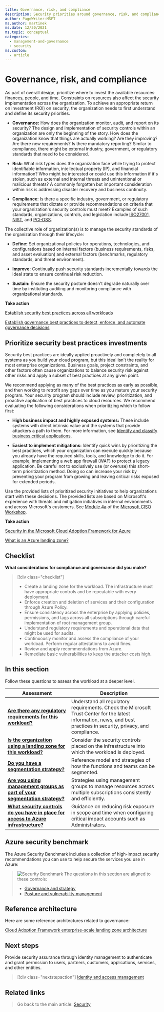 ```yaml
---
title: Governance, risk, and compliance
description: Security priorities around governance, risk, and compliance.
author: PageWriter-MSFT
ms.author: martinek
ms.date: 12/20/2021
ms.topic: conceptual
categories:
  - management-and-governance
  - security
ms.custom:
  - article
---
```


<!-- cSpell:ignore NIST -->

# Governance, risk, and compliance

As part of overall design, prioritize where to invest the available resources: finances, people, and time. Constraints on resources also affect the security implementation across the organization. To achieve an appropriate return on investment (ROI) on security, the organization needs to first understand and define its security priorities.

- **Governance:** How does the organization monitor, audit, and report on its security? The design and implementation of security controls within an organization are only the beginning of the story. How does the organization know that things are actually working? Are they improving? Are there new requirements? Is there mandatory reporting? Similar to compliance, there might be external industry, government, or regulatory standards that need to be considered.

- **Risk:** What risk types does the organization face while trying to protect identifiable information, intellectual property (IP), and financial information? Who might be interested or could use this information if it's stolen, such as external and internal threats and unintentional or malicious threats? A commonly forgotten but important consideration within risk is addressing disaster recovery and business continuity.

- **Compliance:** Is there a specific industry, government, or regulatory requirements that dictate or provide recommendations on criteria that your organization's security controls must meet? Examples of such standards, organizations, controls, and legislation include [ISO27001]( https://www.iso.org/files/live/sites/isoorg/files/news/magazine/ISOfocus%20(2013-NOW)/en/2013/ISOfocus101/isofocus_101.pdf), [NIST]( https://www.nist.gov), and [PCI-DSS]( https://www.pcicomplianceguide.org/faq).

The collective role of organization(s) is to manage the security standards of the organization through their lifecycle:

- **Define:** Set organizational policies for operations, technologies, and configurations based on internal factors (business requirements, risks, and asset evaluation) and external factors (benchmarks, regulatory standards, and threat environment).

- **Improve:** Continually push security standards incrementally towards the ideal state to ensure continual risk reduction.

- **Sustain:** Ensure the security posture doesn't degrade naturally over time by instituting auditing and monitoring compliance with organizational standards.

**Take action**

[Establish security best practices across all workloads](/azure/cloud-adoption-framework/secure)

[Establish governance best practices to detect, enforce, and automate governance decisions](/azure/cloud-adoption-framework/govern)


## Prioritize security best practices investments

Security best practices are ideally applied proactively and completely to all systems as you build your cloud program, but this ideal isn't the reality for most enterprise organizations. Business goals, project constraints, and other factors often cause organizations to balance security risk against other risks and apply a subset of best practices at any given point.

We recommend applying as many of the best practices as early as possible, and then working to retrofit any gaps over time as you mature your security program. Your security program should include review, prioritization, and proactive application of best practices to cloud resources. We recommend evaluating the following considerations when  prioritizing which to follow first:

- **High business impact and highly exposed systems:** These include systems with direct intrinsic value and the systems that provide attackers a path to them. For more information, see [Identify and classify business critical applications](./design-apps-services.md#identify-and-classify-business-critical-applications).

- **Easiest to implement mitigations:** Identify quick wins by prioritizing the best practices, which your organization can execute quickly because you already have the required skills, tools, and knowledge to do it. For example, implementing a web app firewall (WAF) to protect a legacy application. Be careful not to exclusively use (or overuse) this short-term prioritization method. Doing so can increase your risk by preventing your program from growing and leaving critical risks exposed for extended periods.

Use the provided lists of prioritized security initiatives to help organizations start with these decisions. The provided lists are based on Microsoft's experience with threats and mitigation initiatives in internal environments and across Microsoft's customers. See [Module 4a](/office365/securitycompliance/ciso-workshop-module-4a) of the [Microsoft CISO Workshop](/security/ciso-workshop/ciso-workshop).

**Take action**

[Security in the Microsoft Cloud Adoption Framework for Azure](/azure/cloud-adoption-framework/secure)

[What is an Azure landing zone?](/azure/cloud-adoption-framework/ready/landing-zone/)

## Checklist
**What considerations for compliance and governance did you make?**

> [!div class="checklist"]
> - Create a landing zone for the workload. The infrastructure must have appropriate controls and be repeatable with every deployment.
> - Enforce creation and deletion of services and their configuration through Azure Policy.
> - Ensure consistency across the enterprise by applying policies, permissions, and tags across all subscriptions through careful implementation of root management group.
> - Understand regulatory requirements and operational data that might be used for audits.
> - Continuously monitor and assess the compliance of your workload. Perform regular attestations to avoid fines.
> - Review and apply recommendations from Azure.
> - Remediate basic vulnerabilities to keep the attacker costs high.

## In this section

Follow these questions to assess the workload at a deeper level.

|Assessment|Description|
|---|---|
|[**Are there any regulatory requirements for this workload?**](design-regulatory-compliance.md)|Understand all regulatory requirements. Check the Microsoft Trust Center for the latest information, news, and best practices in security, privacy, and compliance.|
|[**Is the organization using a landing zone for this workload?**](design-governance-landing-zone.md)|Consider the security controls placed on the infrastructure into which the workload is deployed.|
|[**Do you have a segmentation strategy?**](design-segmentation.md)|Reference model and strategies of how the functions and teams can be segmented.|
|[**Are you using management groups as part of your segmentation strategy?**](design-management-groups.md)|Strategies using management groups to manage resources across multiple subscriptions consistently and efficiently.|
|[**What security controls do you have in place for access to Azure infrastructure?**](design-admins.md)|Guidance on reducing risk exposure in scope and time when configuring critical impact accounts such as Administrators. |

## Azure security benchmark

The Azure Security Benchmark includes a collection of high-impact security recommendations you can use to help secure the services you use in Azure:

> ![Security Benchmark](../_images/benchmark-security.svg) The questions in this section are aligned to these controls:
>
> - [Governance and strategy](/azure/security/benchmarks/security-controls-v2-governance-strategy)
> - [Posture and vulnerability management](/azure/security/benchmarks/security-controls-v2-posture-vulnerability-management)

## Reference architecture

Here are some reference architectures related to governance:

[Cloud Adoption Framework enterprise-scale landing zone architecture](/azure/cloud-adoption-framework/ready/enterprise-scale/architecture)

## Next steps

Provide security assurance through identity management to authenticate and grant permission to users, partners, customers, applications, services, and other entities.

> [!div class="nextstepaction"]
> [Identity and access management](./design-identity.md)

## Related links

> Go back to the main article: [Security](overview.md)
